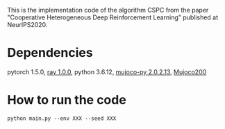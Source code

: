 This is the implementation code of the algorithm CSPC from the paper "Cooperative Heterogeneous Deep Reinforcement Learning" published at NeurIPS2020.
# Dependencies
pytorch 1.5.0,
[ray 1.0.0](https://github.com/ray-project/ray),
python 3.6.12,
[mujoco-py 2.0.2.13](https://github.com/openai/mujoco-py),
[Mujoco200](http://www.mujoco.org/)

# How to run the code
`python main.py --env XXX --seed XXX`
